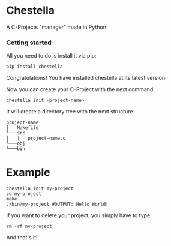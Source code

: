 # Chestella
A C-Projects "manager" made in Python

### Getting started
All you need to do is install it via pip:

    pip install chestella

Congratulations! You have installed chestella at its latest version

Now you can create your C-Project with the next command:

    chestella init <project-name>
It will create a directory tree with the next structure
```
project-name
│   Makefile
└───src
│   │   project-name.c
└───obj
└───bin
```

# Example

    chestella init my-project
    cd my-project
    make
    ./bin/my-project #OUTPUT: Hello World!

If you want to delete your project, you simply have to type:
	

    rm -rf my-project

And that's it!
